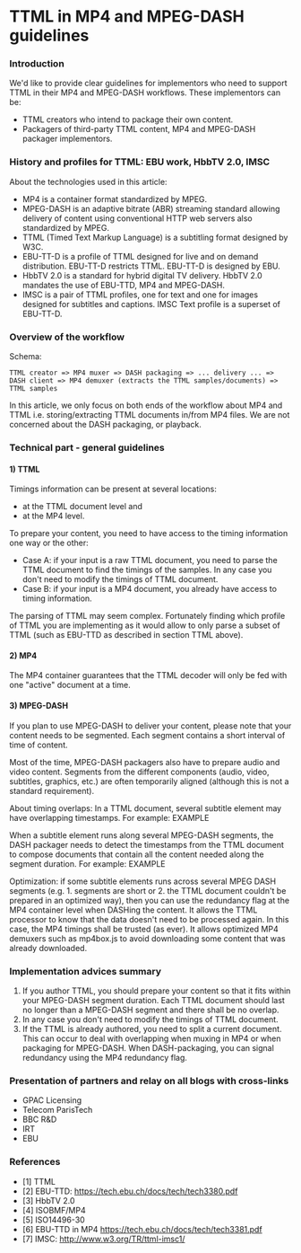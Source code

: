 # TTML in MP4 and MPEG-DASH guidelines

### Introduction

We'd like to provide clear guidelines for implementors who need to support TTML in their MP4 and MPEG-DASH workflows. These implementors can be:
 - TTML creators who intend to package their own content.
 - Packagers of third-party TTML content, MP4 and MPEG-DASH packager implementors.

### History and profiles for TTML: EBU work, HbbTV 2.0, IMSC

About the technologies used in this article:
 - MP4 is a container format standardized by MPEG.
 - MPEG-DASH is an adaptive bitrate (ABR) streaming standard allowing delivery of content using conventional HTTP web servers also standardized by MPEG.
 - TTML (Timed Text Markup Language) is a subtitling format designed by W3C.
 - EBU-TT-D is a profile of TTML designed for live and on demand distribution. EBU-TT-D restricts TTML. EBU-TT-D is designed by EBU.
 - HbbTV 2.0 is a standard for hybrid digital TV delivery. HbbTV 2.0 mandates the use of EBU-TTD, MP4 and MPEG-DASH.
 - IMSC is a pair of TTML profiles, one for text and one for images designed for subtitles and captions. IMSC Text profile is a superset of EBU-TT-D.

### Overview of the workflow
Schema:

```TTML creator => MP4 muxer => DASH packaging => ... delivery ... => DASH client => MP4 demuxer (extracts the TTML samples/documents) => TTML samples```

In this article, we only focus on both ends of the workflow about MP4 and TTML i.e. storing/extracting TTML documents in/from MP4 files. We are not concerned about the DASH packaging, or playback.

### Technical part - general guidelines

#### 1) TTML

Timings information can be present at several locations:
 - at the TTML document level and
 - at the MP4 level.

To prepare your content, you need to have access to the timing information one way or the other:
   - Case A: if your input is a raw TTML document, you need to parse the TTML document to find the timings of the samples. In any case you don't need to modify the timings of TTML document.
   - Case B: if your input is a MP4 document, you already have access to timing information.

The parsing of TTML may seem complex. Fortunately finding which profile of TTML you are implementing as it would allow to only parse a subset of TTML (such as EBU-TTD as described in section TTML above).
 
#### 2) MP4

The MP4 container guarantees that the TTML decoder will only be fed with one "active" document at a time.

#### 3) MPEG-DASH

If you plan to use MPEG-DASH to deliver your content, please note that your content needs to be segmented. Each segment contains a short interval of time of content.

Most of the time, MPEG-DASH packagers also have to prepare audio and video content. Segments from the different components (audio, video, subtitles, graphics, etc.) are often temporarily aligned (although this is not a standard requirement).

About timing overlaps: In a TTML document, several subtitle element may have overlapping timestamps. For example: EXAMPLE

When a subtitle element runs along several MPEG-DASH segments, the DASH packager needs to detect the timestamps from the TTML document to compose documents that contain all the content needed along the segment duration. For example: EXAMPLE

Optimization: if some subtitle elements runs across several MPEG DASH segments (e.g. 1. segments are short or 2. the TTML document couldn't be prepared in an optimized way), then you can use the redundancy flag at the MP4 container level when DASHing the content. It allows the TTML processor to know that the data doesn't need to be processed again. In this case, the MP4 timings shall be trusted (as ever). It allows optimized MP4 demuxers such as mp4box.js to avoid downloading some content that was already downloaded.

### Implementation advices summary
 1) If you author TTML, you should prepare your content so that it fits within your MPEG-DASH segment duration. Each TTML document should last no longer than a MPEG-DASH segment and there shall be no overlap.
 2) In any case you don't need to modify the timings of TTML document.
 3) If the TTML is already authored, you need to split a current document. This can occur to deal with overlapping when muxing in MP4 or when packaging for MPEG-DASH. When DASH-packaging, you can signal redundancy using the MP4 redundancy flag.

### Presentation of partners and relay on all blogs with cross-links
 - GPAC Licensing
 - Telecom ParisTech
 - BBC R&D
 - IRT
 - EBU

### References
 - [1] TTML
 - [2] EBU-TTD: https://tech.ebu.ch/docs/tech/tech3380.pdf
 - [3] HbbTV 2.0
 - [4] ISOBMF/MP4
 - [5] ISO14496-30
 - [6] EBU-TTD in MP4 https://tech.ebu.ch/docs/tech/tech3381.pdf
 - [7] IMSC: http://www.w3.org/TR/ttml-imsc1/
